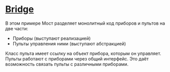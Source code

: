 # [Bridge](https://refactoring.guru/ru/design-patterns/bridge)
В этом примере Мост разделяет монолитный код приборов и пультов на две части:

- Приборы (выступают реализацией)
- Пульты управления ними (выступают абстракцией)

Класс пульта имеет ссылку на объект прибора, которым он управляет. Пульты работают с приборами через общий интерфейс. Это даёт возможность связать пульты с различными приборами.

